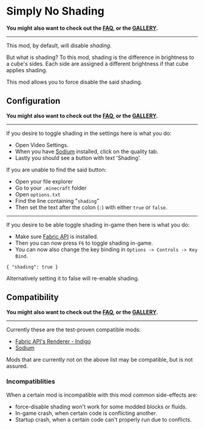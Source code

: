 # Simply No Shading

**You might also want to check out the [FAQ](FAQ.md), or the [GALLERY](GALLERY.md).**

---

This mod, by default, will disable *shading*.

But what is shading? To this mod, shading is the difference in brightness to a cube's sides. Each side are assigned a different brightness if that cube applies shading.

This mod allows you to force disable the said shading.

## Configuration

**You might also want to check out the [FAQ](FAQ.md), or the [GALLERY](GALLERY.md).**

---

If you desire to toggle shading in the settings here is what you do:

 - Open Video Settings.
 - When you have [Sodium](https://github.com/CaffeineMC/sodium-fabric) installed, click on the quality tab.
 - Lastly you should see a button with text 'Shading'.

If you are unable to find the said button:

 - Open your file explorer
 - Go to your `.minecraft` folder
 - Open `options.txt`
 - Find the line containing "`shading`"
 - Then set the text after the colon (`:`) with either `true` or `false`.

---

If you desire to be able toggle shading in-game then here is what you do:

 - Make sure [Fabric API](https://github.com/FabricMC/fabric) is installed.
 - Then you can now press `F6` to toggle shading in-game.
 - You can now also change the key binding in `Options -> Controls -> Key Bind`.

```
{ "shading": true }
```

Alternatively setting it to false will re-enable shading.

## Compatibility

**You might also want to check out the [FAQ](FAQ.md), or the [GALLERY](GALLERY.md).**

---

Currently these are the test-proven compatible mods:

 - [Fabric API's Renderer - Indigo](https://github.com/FabricMC/fabric)
 - [Sodium](https://github.com/CaffeineMC/sodium-fabric)

Mods that are currently not on the above list may be compatible, but is not assured.

### Incompatiblities

When a certain mod is incompatible with this mod common side-effects are:

 - force-disable shading won't work for some modded blocks or fluids.
 - In-game crash, when certain code is conflicting another.
 - Startup crash, when a certain code can't properly run due to conflicts.
